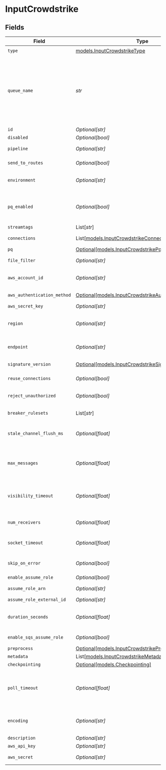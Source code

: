# InputCrowdstrike


## Fields

| Field                                                                                                                                                                                                                                                                                                                                                                                                                  | Type                                                                                                                                                                                                                                                                                                                                                                                                                   | Required                                                                                                                                                                                                                                                                                                                                                                                                               | Description                                                                                                                                                                                                                                                                                                                                                                                                            |
| ---------------------------------------------------------------------------------------------------------------------------------------------------------------------------------------------------------------------------------------------------------------------------------------------------------------------------------------------------------------------------------------------------------------------- | ---------------------------------------------------------------------------------------------------------------------------------------------------------------------------------------------------------------------------------------------------------------------------------------------------------------------------------------------------------------------------------------------------------------------- | ---------------------------------------------------------------------------------------------------------------------------------------------------------------------------------------------------------------------------------------------------------------------------------------------------------------------------------------------------------------------------------------------------------------------- | ---------------------------------------------------------------------------------------------------------------------------------------------------------------------------------------------------------------------------------------------------------------------------------------------------------------------------------------------------------------------------------------------------------------------- |
| `type`                                                                                                                                                                                                                                                                                                                                                                                                                 | [models.InputCrowdstrikeType](../models/inputcrowdstriketype.md)                                                                                                                                                                                                                                                                                                                                                       | :heavy_check_mark:                                                                                                                                                                                                                                                                                                                                                                                                     | N/A                                                                                                                                                                                                                                                                                                                                                                                                                    |
| `queue_name`                                                                                                                                                                                                                                                                                                                                                                                                           | *str*                                                                                                                                                                                                                                                                                                                                                                                                                  | :heavy_check_mark:                                                                                                                                                                                                                                                                                                                                                                                                     | The name, URL, or ARN of the SQS queue to read notifications from. When a non-AWS URL is specified, format must be: '{url}/myQueueName'. E.g., 'https://host:port/myQueueName'. Value must be a JavaScript expression (which can evaluate to a constant value), enclosed in quotes or backticks. Can be evaluated only at init time. E.g., referencing a Global Variable: `https://host:port/myQueue-${C.vars.myVar}`. |
| `id`                                                                                                                                                                                                                                                                                                                                                                                                                   | *Optional[str]*                                                                                                                                                                                                                                                                                                                                                                                                        | :heavy_minus_sign:                                                                                                                                                                                                                                                                                                                                                                                                     | Unique ID for this input                                                                                                                                                                                                                                                                                                                                                                                               |
| `disabled`                                                                                                                                                                                                                                                                                                                                                                                                             | *Optional[bool]*                                                                                                                                                                                                                                                                                                                                                                                                       | :heavy_minus_sign:                                                                                                                                                                                                                                                                                                                                                                                                     | N/A                                                                                                                                                                                                                                                                                                                                                                                                                    |
| `pipeline`                                                                                                                                                                                                                                                                                                                                                                                                             | *Optional[str]*                                                                                                                                                                                                                                                                                                                                                                                                        | :heavy_minus_sign:                                                                                                                                                                                                                                                                                                                                                                                                     | Pipeline to process data from this Source before sending it through the Routes                                                                                                                                                                                                                                                                                                                                         |
| `send_to_routes`                                                                                                                                                                                                                                                                                                                                                                                                       | *Optional[bool]*                                                                                                                                                                                                                                                                                                                                                                                                       | :heavy_minus_sign:                                                                                                                                                                                                                                                                                                                                                                                                     | Select whether to send data to Routes, or directly to Destinations.                                                                                                                                                                                                                                                                                                                                                    |
| `environment`                                                                                                                                                                                                                                                                                                                                                                                                          | *Optional[str]*                                                                                                                                                                                                                                                                                                                                                                                                        | :heavy_minus_sign:                                                                                                                                                                                                                                                                                                                                                                                                     | Optionally, enable this config only on a specified Git branch. If empty, will be enabled everywhere.                                                                                                                                                                                                                                                                                                                   |
| `pq_enabled`                                                                                                                                                                                                                                                                                                                                                                                                           | *Optional[bool]*                                                                                                                                                                                                                                                                                                                                                                                                       | :heavy_minus_sign:                                                                                                                                                                                                                                                                                                                                                                                                     | Use a disk queue to minimize data loss when connected services block. See [Cribl Docs](https://docs.cribl.io/stream/persistent-queues) for PQ defaults (Cribl-managed Cloud Workers) and configuration options (on-prem and hybrid Workers).                                                                                                                                                                           |
| `streamtags`                                                                                                                                                                                                                                                                                                                                                                                                           | List[*str*]                                                                                                                                                                                                                                                                                                                                                                                                            | :heavy_minus_sign:                                                                                                                                                                                                                                                                                                                                                                                                     | Tags for filtering and grouping in @{product}                                                                                                                                                                                                                                                                                                                                                                          |
| `connections`                                                                                                                                                                                                                                                                                                                                                                                                          | List[[models.InputCrowdstrikeConnections](../models/inputcrowdstrikeconnections.md)]                                                                                                                                                                                                                                                                                                                                   | :heavy_minus_sign:                                                                                                                                                                                                                                                                                                                                                                                                     | Direct connections to Destinations, and optionally via a Pipeline or a Pack                                                                                                                                                                                                                                                                                                                                            |
| `pq`                                                                                                                                                                                                                                                                                                                                                                                                                   | [Optional[models.InputCrowdstrikePq]](../models/inputcrowdstrikepq.md)                                                                                                                                                                                                                                                                                                                                                 | :heavy_minus_sign:                                                                                                                                                                                                                                                                                                                                                                                                     | N/A                                                                                                                                                                                                                                                                                                                                                                                                                    |
| `file_filter`                                                                                                                                                                                                                                                                                                                                                                                                          | *Optional[str]*                                                                                                                                                                                                                                                                                                                                                                                                        | :heavy_minus_sign:                                                                                                                                                                                                                                                                                                                                                                                                     | Regex matching file names to download and process. Defaults to: .*                                                                                                                                                                                                                                                                                                                                                     |
| `aws_account_id`                                                                                                                                                                                                                                                                                                                                                                                                       | *Optional[str]*                                                                                                                                                                                                                                                                                                                                                                                                        | :heavy_minus_sign:                                                                                                                                                                                                                                                                                                                                                                                                     | SQS queue owner's AWS account ID. Leave empty if SQS queue is in same AWS account.                                                                                                                                                                                                                                                                                                                                     |
| `aws_authentication_method`                                                                                                                                                                                                                                                                                                                                                                                            | [Optional[models.InputCrowdstrikeAuthenticationMethod]](../models/inputcrowdstrikeauthenticationmethod.md)                                                                                                                                                                                                                                                                                                             | :heavy_minus_sign:                                                                                                                                                                                                                                                                                                                                                                                                     | AWS authentication method. Choose Auto to use IAM roles.                                                                                                                                                                                                                                                                                                                                                               |
| `aws_secret_key`                                                                                                                                                                                                                                                                                                                                                                                                       | *Optional[str]*                                                                                                                                                                                                                                                                                                                                                                                                        | :heavy_minus_sign:                                                                                                                                                                                                                                                                                                                                                                                                     | Secret key                                                                                                                                                                                                                                                                                                                                                                                                             |
| `region`                                                                                                                                                                                                                                                                                                                                                                                                               | *Optional[str]*                                                                                                                                                                                                                                                                                                                                                                                                        | :heavy_minus_sign:                                                                                                                                                                                                                                                                                                                                                                                                     | AWS Region where the S3 bucket and SQS queue are located. Required, unless the Queue entry is a URL or ARN that includes a Region.                                                                                                                                                                                                                                                                                     |
| `endpoint`                                                                                                                                                                                                                                                                                                                                                                                                             | *Optional[str]*                                                                                                                                                                                                                                                                                                                                                                                                        | :heavy_minus_sign:                                                                                                                                                                                                                                                                                                                                                                                                     | S3 service endpoint. If empty, defaults to AWS' Region-specific endpoint. Otherwise, it must point to S3-compatible endpoint.                                                                                                                                                                                                                                                                                          |
| `signature_version`                                                                                                                                                                                                                                                                                                                                                                                                    | [Optional[models.InputCrowdstrikeSignatureVersion]](../models/inputcrowdstrikesignatureversion.md)                                                                                                                                                                                                                                                                                                                     | :heavy_minus_sign:                                                                                                                                                                                                                                                                                                                                                                                                     | Signature version to use for signing S3 requests                                                                                                                                                                                                                                                                                                                                                                       |
| `reuse_connections`                                                                                                                                                                                                                                                                                                                                                                                                    | *Optional[bool]*                                                                                                                                                                                                                                                                                                                                                                                                       | :heavy_minus_sign:                                                                                                                                                                                                                                                                                                                                                                                                     | Reuse connections between requests, which can improve performance                                                                                                                                                                                                                                                                                                                                                      |
| `reject_unauthorized`                                                                                                                                                                                                                                                                                                                                                                                                  | *Optional[bool]*                                                                                                                                                                                                                                                                                                                                                                                                       | :heavy_minus_sign:                                                                                                                                                                                                                                                                                                                                                                                                     | Reject certificates that cannot be verified against a valid CA, such as self-signed certificates                                                                                                                                                                                                                                                                                                                       |
| `breaker_rulesets`                                                                                                                                                                                                                                                                                                                                                                                                     | List[*str*]                                                                                                                                                                                                                                                                                                                                                                                                            | :heavy_minus_sign:                                                                                                                                                                                                                                                                                                                                                                                                     | A list of event-breaking rulesets that will be applied, in order, to the input data stream                                                                                                                                                                                                                                                                                                                             |
| `stale_channel_flush_ms`                                                                                                                                                                                                                                                                                                                                                                                               | *Optional[float]*                                                                                                                                                                                                                                                                                                                                                                                                      | :heavy_minus_sign:                                                                                                                                                                                                                                                                                                                                                                                                     | How long (in milliseconds) the Event Breaker will wait for new data to be sent to a specific channel before flushing the data stream out, as is, to the Pipelines                                                                                                                                                                                                                                                      |
| `max_messages`                                                                                                                                                                                                                                                                                                                                                                                                         | *Optional[float]*                                                                                                                                                                                                                                                                                                                                                                                                      | :heavy_minus_sign:                                                                                                                                                                                                                                                                                                                                                                                                     | The maximum number of messages SQS should return in a poll request. Amazon SQS never returns more messages than this value (however, fewer messages might be returned). Valid values: 1 to 10.                                                                                                                                                                                                                         |
| `visibility_timeout`                                                                                                                                                                                                                                                                                                                                                                                                   | *Optional[float]*                                                                                                                                                                                                                                                                                                                                                                                                      | :heavy_minus_sign:                                                                                                                                                                                                                                                                                                                                                                                                     | After messages are retrieved by a ReceiveMessage request, @{product} will hide them from subsequent retrieve requests for at least this duration. You can set this as high as 43200 sec. (12 hours).                                                                                                                                                                                                                   |
| `num_receivers`                                                                                                                                                                                                                                                                                                                                                                                                        | *Optional[float]*                                                                                                                                                                                                                                                                                                                                                                                                      | :heavy_minus_sign:                                                                                                                                                                                                                                                                                                                                                                                                     | The Number of receiver processes to run, the higher the number the better throughput at the expense of CPU overhead                                                                                                                                                                                                                                                                                                    |
| `socket_timeout`                                                                                                                                                                                                                                                                                                                                                                                                       | *Optional[float]*                                                                                                                                                                                                                                                                                                                                                                                                      | :heavy_minus_sign:                                                                                                                                                                                                                                                                                                                                                                                                     | Socket inactivity timeout (in seconds). Increase this value if timeouts occur due to backpressure.                                                                                                                                                                                                                                                                                                                     |
| `skip_on_error`                                                                                                                                                                                                                                                                                                                                                                                                        | *Optional[bool]*                                                                                                                                                                                                                                                                                                                                                                                                       | :heavy_minus_sign:                                                                                                                                                                                                                                                                                                                                                                                                     | Toggle to Yes to skip files that trigger a processing error. Defaults to No, which enables retries after processing errors.                                                                                                                                                                                                                                                                                            |
| `enable_assume_role`                                                                                                                                                                                                                                                                                                                                                                                                   | *Optional[bool]*                                                                                                                                                                                                                                                                                                                                                                                                       | :heavy_minus_sign:                                                                                                                                                                                                                                                                                                                                                                                                     | Use Assume Role credentials to access S3                                                                                                                                                                                                                                                                                                                                                                               |
| `assume_role_arn`                                                                                                                                                                                                                                                                                                                                                                                                      | *Optional[str]*                                                                                                                                                                                                                                                                                                                                                                                                        | :heavy_minus_sign:                                                                                                                                                                                                                                                                                                                                                                                                     | Amazon Resource Name (ARN) of the role to assume                                                                                                                                                                                                                                                                                                                                                                       |
| `assume_role_external_id`                                                                                                                                                                                                                                                                                                                                                                                              | *Optional[str]*                                                                                                                                                                                                                                                                                                                                                                                                        | :heavy_minus_sign:                                                                                                                                                                                                                                                                                                                                                                                                     | External ID to use when assuming role                                                                                                                                                                                                                                                                                                                                                                                  |
| `duration_seconds`                                                                                                                                                                                                                                                                                                                                                                                                     | *Optional[float]*                                                                                                                                                                                                                                                                                                                                                                                                      | :heavy_minus_sign:                                                                                                                                                                                                                                                                                                                                                                                                     | Duration of the assumed role's session, in seconds. Minimum is 900 (15 minutes), default is 3600 (1 hour), and maximum is 43200 (12 hours).                                                                                                                                                                                                                                                                            |
| `enable_sqs_assume_role`                                                                                                                                                                                                                                                                                                                                                                                               | *Optional[bool]*                                                                                                                                                                                                                                                                                                                                                                                                       | :heavy_minus_sign:                                                                                                                                                                                                                                                                                                                                                                                                     | Use Assume Role credentials when accessing SQS.                                                                                                                                                                                                                                                                                                                                                                        |
| `preprocess`                                                                                                                                                                                                                                                                                                                                                                                                           | [Optional[models.InputCrowdstrikePreprocess]](../models/inputcrowdstrikepreprocess.md)                                                                                                                                                                                                                                                                                                                                 | :heavy_minus_sign:                                                                                                                                                                                                                                                                                                                                                                                                     | N/A                                                                                                                                                                                                                                                                                                                                                                                                                    |
| `metadata`                                                                                                                                                                                                                                                                                                                                                                                                             | List[[models.InputCrowdstrikeMetadata](../models/inputcrowdstrikemetadata.md)]                                                                                                                                                                                                                                                                                                                                         | :heavy_minus_sign:                                                                                                                                                                                                                                                                                                                                                                                                     | Fields to add to events from this input                                                                                                                                                                                                                                                                                                                                                                                |
| `checkpointing`                                                                                                                                                                                                                                                                                                                                                                                                        | [Optional[models.Checkpointing]](../models/checkpointing.md)                                                                                                                                                                                                                                                                                                                                                           | :heavy_minus_sign:                                                                                                                                                                                                                                                                                                                                                                                                     | N/A                                                                                                                                                                                                                                                                                                                                                                                                                    |
| `poll_timeout`                                                                                                                                                                                                                                                                                                                                                                                                         | *Optional[float]*                                                                                                                                                                                                                                                                                                                                                                                                      | :heavy_minus_sign:                                                                                                                                                                                                                                                                                                                                                                                                     | The amount of time to wait for events before trying polling again. The lower the number the higher the AWS bill. The higher the number the longer it will take for the source to react to configuration changes and system restarts.                                                                                                                                                                                   |
| `encoding`                                                                                                                                                                                                                                                                                                                                                                                                             | *Optional[str]*                                                                                                                                                                                                                                                                                                                                                                                                        | :heavy_minus_sign:                                                                                                                                                                                                                                                                                                                                                                                                     | Character encoding to use when parsing ingested data. When not set, @{product} will default to UTF-8 but may incorrectly interpret multi-byte characters.                                                                                                                                                                                                                                                              |
| `description`                                                                                                                                                                                                                                                                                                                                                                                                          | *Optional[str]*                                                                                                                                                                                                                                                                                                                                                                                                        | :heavy_minus_sign:                                                                                                                                                                                                                                                                                                                                                                                                     | N/A                                                                                                                                                                                                                                                                                                                                                                                                                    |
| `aws_api_key`                                                                                                                                                                                                                                                                                                                                                                                                          | *Optional[str]*                                                                                                                                                                                                                                                                                                                                                                                                        | :heavy_minus_sign:                                                                                                                                                                                                                                                                                                                                                                                                     | Access key                                                                                                                                                                                                                                                                                                                                                                                                             |
| `aws_secret`                                                                                                                                                                                                                                                                                                                                                                                                           | *Optional[str]*                                                                                                                                                                                                                                                                                                                                                                                                        | :heavy_minus_sign:                                                                                                                                                                                                                                                                                                                                                                                                     | Select or create a stored secret that references your access key and secret key.                                                                                                                                                                                                                                                                                                                                       |
